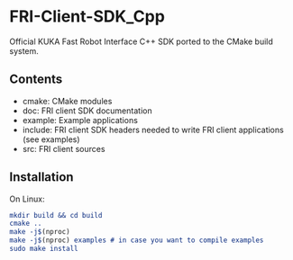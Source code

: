 # FRI-Client-SDK_Cpp

Official KUKA Fast Robot Interface C++ SDK ported to the CMake build system.

## Contents

- cmake: CMake modules
- doc: FRI client SDK documentation
- example: Example applications
- include: FRI client SDK headers needed to write FRI client applications (see examples)
- src: FRI client sources

## Installation

On Linux:

```cmake
mkdir build && cd build
cmake ..
make -j$(nproc)
make -j$(nproc) examples # in case you want to compile examples
sudo make install
```
